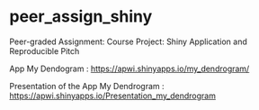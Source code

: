 ﻿# peer_assign_shiny

Peer-graded Assignment: Course Project: Shiny Application and Reproducible Pitch

App My Dendogram : https://apwi.shinyapps.io/my_dendrogram/

Presentation of the App My Dendrogram : https://apwi.shinyapps.io/Presentation_my_dendrogram
